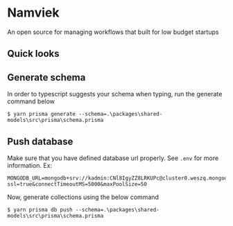 # Namviek
An open source for managing workflows that built for low budget startups

## Quick looks

## Generate schema
In order to typescript suggests your schema when typing, run the generate command below
```shell
$ yarn prisma generate --schema=.\packages\shared-models\src\prisma\schema.prisma
```

## Push database

Make sure that you have defined database url properly. See `.env` for more information. Ex:

```shell
MONGODB_URL=mongodb+srv://kadmin:CNl8IgyZZ8LRKUPc@cluster0.weszq.mongodb.net/kampuni?ssl=true&connectTimeoutMS=5000&maxPoolSize=50
```

Now, generate collections using the below command
```shell
$ yarn prisma db push --schema=.\packages\shared-models\src\prisma\schema.prisma
```

